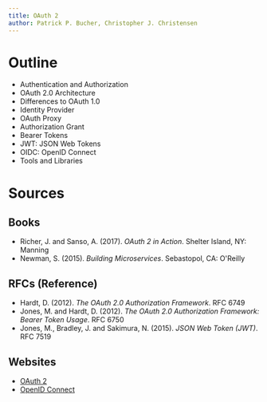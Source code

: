 ```yaml
---
title: OAuth 2
author: Patrick P. Bucher, Christopher J. Christensen
---
```


# Outline

- Authentication and Authorization
- OAuth 2.0 Architecture
- Differences to OAuth 1.0
- Identity Provider
- OAuth Proxy
- Authorization Grant
- Bearer Tokens
- JWT: JSON Web Tokens
- OIDC: OpenID Connect
- Tools and Libraries

# Sources

## Books

- Richer, J. and Sanso, A. (2017). _OAuth 2 in Action_. Shelter Island, NY: Manning
- Newman, S. (2015). _Building Microservices_. Sebastopol, CA: O'Reilly

## RFCs (Reference)

- Hardt, D. (2012). _The OAuth 2.0 Authorization Framework_. RFC 6749
- Jones, M. and Hardt, D. (2012). _The OAuth 2.0 Authorization Framework: Bearer Token Usage_. RFC 6750
- Jones, M., Bradley, J. and Sakimura, N. (2015). _JSON Web Token (JWT)_. RFC 7519

## Websites

- [OAuth 2](https://oauth.net/2/)
- [OpenID Connect](https://openid.net/connect/)
